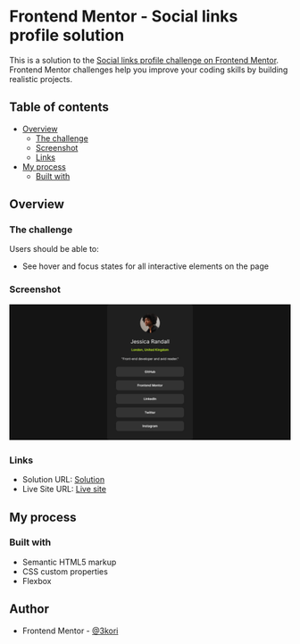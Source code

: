 # Frontend Mentor - Social links profile solution

This is a solution to the [Social links profile challenge on Frontend Mentor](https://www.frontendmentor.io/challenges/social-links-profile-UG32l9m6dQ). Frontend Mentor challenges help you improve your coding skills by building realistic projects. 

## Table of contents

- [Overview](#overview)
  - [The challenge](#the-challenge)
  - [Screenshot](#screenshot)
  - [Links](#links)
- [My process](#my-process)
  - [Built with](#built-with)


## Overview

### The challenge

Users should be able to:

- See hover and focus states for all interactive elements on the page

### Screenshot

![Desktop](assets/images/social_links_profile_desktop.png)

### Links

- Solution URL: [Solution](https://www.frontendmentor.io/solutions/social-links-profile-ranvee3nYz)
- Live Site URL: [Live site](https://frontend-mentor-projects-liart.vercel.app/social-links-profile-main/index.html)

## My process

### Built with

- Semantic HTML5 markup
- CSS custom properties
- Flexbox

## Author

- Frontend Mentor - [@3kori](https://www.frontendmentor.io/profile/3kori)

